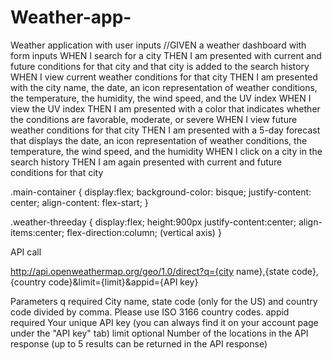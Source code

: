 # Weather-app-
Weather application with user inputs 
//GIVEN a weather dashboard with form inputs
WHEN I search for a city
THEN I am presented with current and future conditions for that city and that city is added to the search history
WHEN I view current weather conditions for that city
THEN I am presented with the city name, the date, an icon representation of weather conditions, the temperature, the humidity, the wind speed, and the UV index
WHEN I view the UV index
THEN I am presented with a color that indicates whether the conditions are favorable, moderate, or severe
WHEN I view future weather conditions for that city
THEN I am presented with a 5-day forecast that displays the date, an icon representation of weather conditions, the temperature, the wind speed, and the humidity
WHEN I click on a city in the search history
THEN I am again presented with current and future conditions for that city

.main-container {
    display:flex;
    background-color: bisque;
    justify-content: center;
    align-content: flex-start;
}

.weather-threeday {
    display:flex;
    height:900px
    justify-content:center;
    align-items:center;
    flex-direction:column; (vertical axis)
}


API call

http://api.openweathermap.org/geo/1.0/direct?q={city name},{state code},{country code}&limit={limit}&appid={API key}

Parameters
q	required	City name, state code (only for the US) and country code divided by comma. Please use ISO 3166 country codes.
appid	required	Your unique API key (you can always find it on your account page under the "API key" tab)
limit	optional	Number of the locations in the API response (up to 5 results can be returned in the API response)
